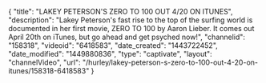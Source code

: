 {
    "title": "LAKEY PETERSON'S ZERO TO 100 OUT 4\/20 ON ITUNES",
    "description": "Lakey Peterson's fast rise to the top of the surfing world is documented in her first movie, ZERO TO 100 by Aaron Lieber. It comes out April 20th on iTunes, but go ahead and get psyched now!",
    "channelid": "158318",
    "videoid": "6418583",
    "date_created": "1443722452",
    "date_modified": "1449880836",
    "type": "captivate",
    "layout": "channelVideo",
    "url": "\/hurley\/lakey-peterson-s-zero-to-100-out-4-20-on-itunes\/158318-6418583"
}